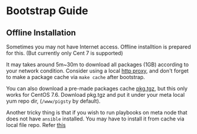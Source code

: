 # Bootstrap Guide



## Offline Installation

Sometimes you may not have Internet access. Offline installtion is prepared for this. (But currently only Cent 7 is supported)

It may takes around 5m~30m to download all packages (1GB) according to your network condition. Consider using a local [http proxy](group_vars/dev.yml), and don't forget to make a package cache via  `make cache` after bootstrap. 

You can also download a pre-made packages cache [pkg.tgz](), but this only works for CentOS 7.6. Download pkg.tgz and put it under your meta local yum repo dir, (`/www/pigsty` by default).

Another tricky thing is that if you wish to run playbooks on meta node that does not have `ansible` installed. You may have to install it from cache via local file repo. Refer [this](roles/repo/templates/bootstrap.sh.j2)

